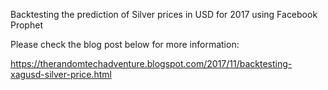 Backtesting the prediction of Silver prices in USD for 2017 using Facebook Prophet

Please check the blog post below for more information:

https://therandomtechadventure.blogspot.com/2017/11/backtesting-xagusd-silver-price.html